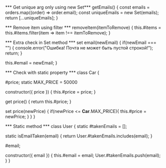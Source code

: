 *** Get unique arg only using new Set***
  getEmails() {
        const emails = orders.map((order) => order.email);
        const uniqueEmails = new Set(emails);
        return [...uniqueEmails];
    }

*** Remove item using filter ***
  removeItem(itemToRemove) {
    this.#items = this.#items.filter(item => item !== itemToRemove);
  }

*** Extra check in Set method ***
set email(newEmail) {
  if(newEmail === "") {
    console.error("Ошибка! Почта не может быть пустой строкой!");
    return;
  }

  this.#email = newEmail;
}

*** Check with static property ***
class Car {
 
  #price;
  static MAX_PRICE = 50000

  constructor({ price }) {
    this.#price = price;
  }

  get price() {
    return this.#price;
  }

  set price(newPrice) {
    if(newPrice <= **Car**.MAX_PRICE){
    this.#price = newPrice;
    }
  }
 }

 *** Static method ***
 class User {
  static #takenEmails = [];

  static isEmailTaken(email) {
    return User.#takenEmails.includes(email);
  }

  #email;

  constructor({ email }) {
    this.#email = email;
    User.#takenEmails.push(email);
  }
}


